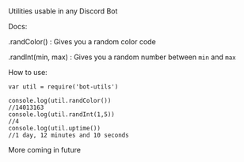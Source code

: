 #
Utilities usable in any Discord Bot

Docs:

.randColor() : Gives you a random color code

.randInt(min, max) : Gives you a random number between `min` and `max`

How to use:

```
var util = require('bot-utils')

console.log(util.randColor())
//14013163
console.log(util.randInt(1,5))
//4
console.log(util.uptime())
//1 day, 12 minutes and 10 seconds
```
More coming in future